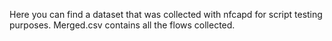 Here you can find a dataset that was collected with nfcapd for script testing purposes. Merged.csv contains all the flows collected.
